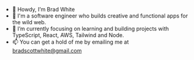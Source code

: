 - 👋 Howdy, I’m Brad White
- 👀 I'm a software engineer who builds creative and functional apps for the wild web.
- 🌱 I’m currently focusing on learning and building projects with TypeScript, React, AWS, Tailwind and Node.
- 📫 You can get a hold of me by emailing me at bradscottwhite@gmail.com

<!---
bradscottwhite/bradscottwhite is a ✨ special ✨ repository because its `README.md` (this file) appears on your GitHub profile.
You can click the Preview link to take a look at your changes.
--->
